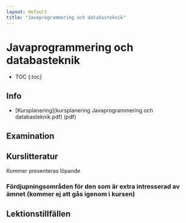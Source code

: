 ```yaml
---
layout: default
title: "Javaprogrammering och databasteknik"
---
```



Javaprogrammering och databasteknik
=========================================

* TOC
{:toc}

Info
----

* [Kursplanering](kursplanering Javaprogrammering och databasteknik.pdf) (pdf)


Examination
----


Kurslitteratur
----

Kommer presenteras löpande


  


### Fördjupningsområden för den som är extra intresserad av ämnet (kommer ej att gås igenom i kursen)






Lektionstillfällen
-------------------

